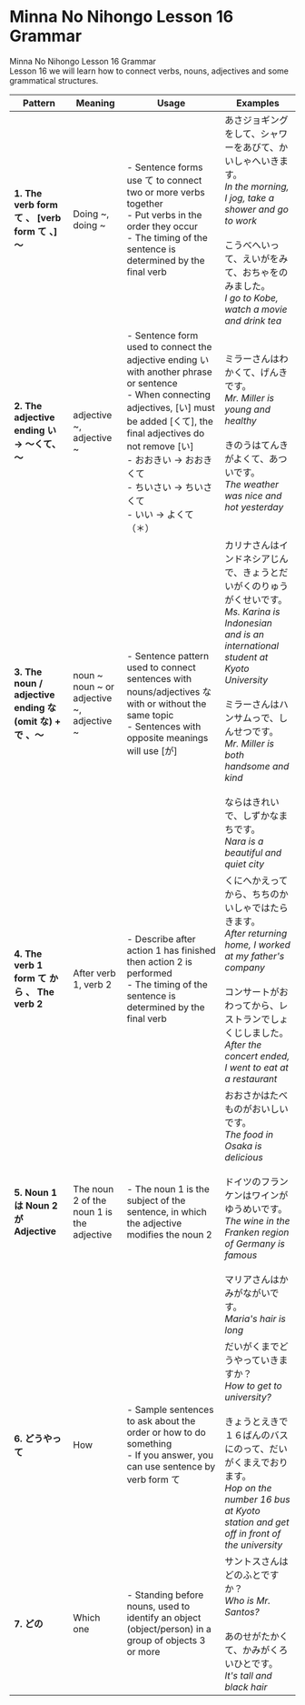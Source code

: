 # Minna No Nihongo Lesson 16 Grammar

Minna No Nihongo Lesson 16 Grammar\
Lesson 16 we will learn how to connect verbs, nouns, adjectives and some
grammatical structures.

| Pattern                                                   | Meaning                                   | Usage                                                                                                                                                                                                                                                                      | Examples                                                                                                                                                                                                                                                                                                                             |
| --------------------------------------------------------- | ----------------------------------------- | -------------------------------------------------------------------------------------------------------------------------------------------------------------------------------------------------------------------------------------------------------------------------- | ------------------------------------------------------------------------------------------------------------------------------------------------------------------------------------------------------------------------------------------------------------------------------------------------------------------------------------ |
| **1. The verb form て 、 [verb form て 、] ～**           | Doing ~, doing ~                          | - Sentence forms use て to connect two or more verbs together<br>- Put verbs in the order they occur<br>- The timing of the sentence is determined by the final verb                                                                                                       | あさジョギングをして、シャワーをあびて、かいしゃへいきます。<br>_In the morning, I jog, take a shower and go to work_<br><br>こうべへいって、えいがをみて、おちゃをのみました。<br>_I go to Kobe, watch a movie and drink tea_                                                                                                       |
| **2. The adjective ending い → ～くて、～**               | adjective ~, adjective ~                  | - Sentence form used to connect the adjective ending い with another phrase or sentence<br>- When connecting adjectives, [い] must be added [くて], the final adjectives do not remove [い]<br>- おおきい → おおきくて<br>- ちいさい → ちいさくて<br>- いい → よくて（＊） | ミラーさんはわかくて、げんきです。<br>_Mr. Miller is young and healthy_<br><br>きのうはてんきがよくて、あついです。<br>_The weather was nice and hot yesterday_                                                                                                                                                                      |
| **3. The noun / adjective ending な (omit な) + で 、～** | noun ~ noun ~ or adjective ~, adjective ~ | - Sentence pattern used to connect sentences with nouns/adjectives な with or without the same topic<br>- Sentences with opposite meanings will use [が]                                                                                                                   | カリナさんはインドネシアじんで、きょうとだいがくのりゅうがくせいです。<br>_Ms. Karina is Indonesian and is an international student at Kyoto University_<br><br>ミラーさんはハンサムっで、しんせつです。<br>_Mr. Miller is both handsome and kind_<br><br>ならはきれいで、しずかなまちです。<br>_Nara is a beautiful and quiet city_ |
| **4. The verb 1 form て から 、 The verb 2**              | After verb 1, verb 2                      | - Describe after action 1 has finished then action 2 is performed<br>- The timing of the sentence is determined by the final verb                                                                                                                                          | くにへかえってから、ちちのかいしゃではたらきます。<br>_After returning home, I worked at my father's company_<br><br>コンサートがおわってから、レストランでしょくじしました。<br>_After the concert ended, I went to eat at a restaurant_                                                                                            |
| **5. Noun 1 は Noun 2 が Adjective**                      | The noun 2 of the noun 1 is the adjective | - The noun 1 is the subject of the sentence, in which the adjective modifies the noun 2                                                                                                                                                                                    | おおさかはたべものがおいしいです。<br>_The food in Osaka is delicious_<br><br>ドイツのフランケンはワインがゆうめいです。<br>_The wine in the Franken region of Germany is famous_<br><br>マリアさんはかみがながいです。<br>_Maria's hair is long_                                                                                    |
| **6. どうやって**                                         | How                                       | - Sample sentences to ask about the order or how to do something<br>- If you answer, you can use sentence by verb form て                                                                                                                                                  | だいがくまでどうやっていきますか？<br>_How to get to university?_<br><br>きょうとえきで１６ばんのバスにのって、だいがくまえでおります。<br>_Hop on the number 16 bus at Kyoto station and get off in front of the university_                                                                                                        |
| **7. どの**                                               | Which one                                 | - Standing before nouns, used to identify an object (object/person) in a group of objects 3 or more                                                                                                                                                                        | サントスさんはどのふとですか？<br>_Who is Mr. Santos?_<br><br>あのせがたかくて、かみがくろいひとです。<br>_It's tall and black hair_                                                                                                                                                                                                 |
